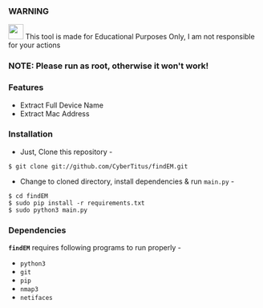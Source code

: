 ### WARNING 

<img src="https://upload.wikimedia.org/wikipedia/commons/thumb/1/17/Warning.svg/832px-Warning.svg.png" width="30" height="30"/> This tool is made for Educational Purposes Only, I am not responsible for your actions



### NOTE: Please run as root, otherwise it won't work!



### Features
  - Extract Full Device Name
  - Extract Mac Address

### Installation

- Just, Clone this repository -
```
$ git clone git://github.com/CyberTitus/findEM.git
```

- Change to cloned directory, install dependencies & run `main.py` -
```
$ cd findEM
$ sudo pip install -r requirements.txt
$ sudo python3 main.py
```

### Dependencies

**`findEM`** requires following programs to run properly - 
- `python3`
- `git`
- `pip`
- `nmap3`
- `netifaces`

